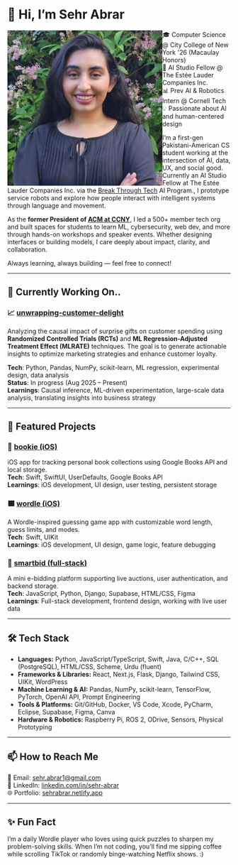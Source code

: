 # 👋 Hi, I’m Sehr Abrar

<img src="https://github.com/sehr-abrar/sehr-abrar/blob/main/profile.jpeg" alt="Sehr Abrar" width="350" align="left" />

🎓 Computer Science @ City College of New York '26 (Macaulay Honors)  
🤖 AI Studio Fellow @ The Estée Lauder Companies Inc.  
📊 Prev AI & Robotics Intern @ Cornell Tech 
💡 Passionate about AI and human-centered design  

I’m a first-gen Pakistani-American CS student working at the intersection of AI, data, UX, and social good. Currently an AI Studio Fellow at The Estée Lauder Companies Inc. via the [Break Through Tech](https://www.breakthroughtech.org/programs/the-ai-program/) AI Program., I prototype service robots and explore how people interact with intelligent systems through language and movement.

As the **former President of [ACM at CCNY](https://beaverscode.club/)**, I led a 500+ member tech org and built spaces for students to learn ML, cybersecurity, web dev, and more through hands-on workshops and speaker events. Whether designing interfaces or building models, I care deeply about impact, clarity, and collaboration.

Always learning, always building — feel free to connect!

---

## 🎯 Currently Working On..

### 📈 [unwrapping-customer-delight](https://github.com/sehr-abrar/estee-lauder-1b)  
Analyzing the causal impact of surprise gifts on customer spending using **Randomized Controlled Trials (RCTs)** and **ML Regression-Adjusted Treatment Effect (MLRATE)** techniques. The goal is to generate actionable insights to optimize marketing strategies and enhance customer loyalty.  

**Tech**: Python, Pandas, NumPy, scikit-learn, ML regression, experimental design, data analysis  
**Status**: In progress (Aug 2025 – Present)  
**Learnings**: Causal inference, ML-driven experimentation, large-scale data analysis, translating insights into business strategy


---

## 🚀 Featured Projects


### 📱 [bookie (iOS)](https://github.com/sehr-abrar/bookie)  
iOS app for tracking personal book collections using Google Books API and local storage.  
**Tech**: Swift, SwiftUI, UserDefaults, Google Books API  
**Learnings**: iOS development, UI design, user testing, persistent storage

### 🟩 [wordle (iOS)](https://github.com/sehr-abrar/wordle)  
A Wordle-inspired guessing game app with customizable word length, guess limits, and modes.  
**Tech**: Swift, UIKit  
**Learnings**: iOS development, UI design, game logic, feature debugging

### 🧾 [smartbid (full-stack)](https://github.com/saanavig/SmartBid)
A mini e-bidding platform supporting live auctions, user authentication, and backend storage.  
**Tech**: JavaScript, Python, Django, Supabase, HTML/CSS, Figma  
**Learnings**: Full-stack development, frontend design, working with live user data

---

## 🛠 Tech Stack

- **Languages:** Python, JavaScript/TypeScript, Swift, Java, C/C++, SQL (PostgreSQL), HTML/CSS, Scheme, Urdu (fluent)  
- **Frameworks & Libraries:** React, Next.js, Flask, Django, Tailwind CSS, UIKit, WordPress  
- **Machine Learning & AI:** Pandas, NumPy, scikit-learn, TensorFlow, PyTorch, OpenAI API, Prompt Engineering  
- **Tools & Platforms:** Git/GitHub, Docker, VS Code, Xcode, PyCharm, Eclipse, Supabase, Figma, Canva  
- **Hardware & Robotics:** Raspberry Pi, ROS 2, ODrive, Sensors, Physical Prototyping  


---

## 📫 How to Reach Me

📧 Email: sehr.abrar1@gmail.com  
🔗 LinkedIn: [linkedin.com/in/sehr-abrar](https://www.linkedin.com/in/sehr-abrar)  
🌐 Portfolio: [sehrabrar.netlify.app](https://sehrabrar.netlify.app)

---

## ✨ Fun Fact

I’m a daily Wordle player who loves using quick puzzles to sharpen my problem-solving skills. When I’m not coding, you’ll find me sipping coffee while scrolling TikTok or randomly binge-watching Netflix shows. :)

